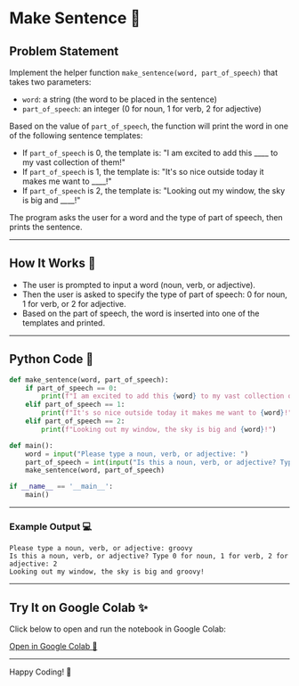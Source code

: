 
# Make Sentence 📝

## Problem Statement
Implement the helper function `make_sentence(word, part_of_speech)` that takes two parameters:
- `word`: a string (the word to be placed in the sentence)
- `part_of_speech`: an integer (0 for noun, 1 for verb, 2 for adjective)

Based on the value of `part_of_speech`, the function will print the word in one of the following sentence templates:
- If `part_of_speech` is 0, the template is: 
  "I am excited to add this ____ to my vast collection of them!"
- If `part_of_speech` is 1, the template is: 
  "It's so nice outside today it makes me want to ____!"
- If `part_of_speech` is 2, the template is: 
  "Looking out my window, the sky is big and ____!"

The program asks the user for a word and the type of part of speech, then prints the sentence.

---

## How It Works 🤖
- The user is prompted to input a word (noun, verb, or adjective).
- Then the user is asked to specify the type of part of speech: 0 for noun, 1 for verb, or 2 for adjective.
- Based on the part of speech, the word is inserted into one of the templates and printed.

---

## Python Code 📝
```python
def make_sentence(word, part_of_speech):
    if part_of_speech == 0:
        print(f"I am excited to add this {word} to my vast collection of them!")
    elif part_of_speech == 1:
        print(f"It's so nice outside today it makes me want to {word}!")
    elif part_of_speech == 2:
        print(f"Looking out my window, the sky is big and {word}!")

def main():
    word = input("Please type a noun, verb, or adjective: ")
    part_of_speech = int(input("Is this a noun, verb, or adjective? Type 0 for noun, 1 for verb, 2 for adjective: "))
    make_sentence(word, part_of_speech)

if __name__ == '__main__':
    main()
```

---

### Example Output 💻
```
Please type a noun, verb, or adjective: groovy
Is this a noun, verb, or adjective? Type 0 for noun, 1 for verb, 2 for adjective: 2
Looking out my window, the sky is big and groovy!
```

---

## Try It on Google Colab ✨
Click below to open and run the notebook in Google Colab:

[Open in Google Colab 🚀](https://colab.research.google.com/drive/1uw0LkgSnvGQCkehfyEHC3RoUklf3s4cJ?usp=sharing)

---

Happy Coding! 🎉

